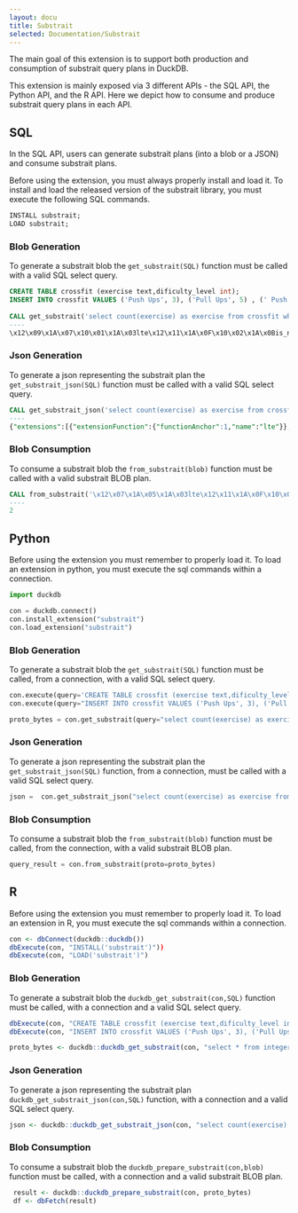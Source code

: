 ```yaml
---
layout: docu
title: Substrait
selected: Documentation/Substrait
---
```


The main goal of this extension is to support both production and consumption of substrait query plans in DuckDB.

This extension is mainly exposed via 3 different APIs - the SQL API, the Python API, and the R API.
Here we depict how to consume and produce substrait query plans in each API.

<!--
Additionally, see the [repo](https://github.com/duckdb/substrait) for further usage details.
-->

## SQL
In the SQL API, users can generate substrait plans (into a blob or a JSON) and consume substrait plans.

Before using the extension, you must always properly install and load it. 
To install and load the released version of the substrait library, you must execute the following SQL commands.
```sql
INSTALL substrait;
LOAD substrait;
```

### Blob Generation

To generate a substrait blob the ```get_substrait(SQL)``` function must be called with a valid SQL select query.
```sql
CREATE TABLE crossfit (exercise text,dificulty_level int);
INSERT INTO crossfit VALUES ('Push Ups', 3), ('Pull Ups', 5) , (' Push Jerk', 7), ('Bar Muscle Up', 10);
     
CALL get_substrait('select count(exercise) as exercise from crossfit where dificulty_level <=5');
----
\x12\x09\x1A\x07\x10\x01\x1A\x03lte\x12\x11\x1A\x0F\x10\x02\x1A\x0Bis_not_null\x12\x09\x1A\x07\x10\x03\x1A\x03and\x12\x10\x1A\x0E\x10\x04\x1A\x0Acount_star\x1A\xCB\x01\x12\xC8\x01\x0A\xBB\x01:\xB8\x01\x12\xAB\x01"\xA8\x01\x12\x97\x01\x0A\x94\x01\x12.\x0A\x08exercise\x0A\x0Fdificulty_level\x12\x11\x0A\x07\xB2\x01\x04\x08\x0D\x18\x01\x0A\x04*\x02\x10\x01\x18\x02\x1AJ\x1AH\x08\x03\x1A\x04\x0A\x02\x10\x01""\x1A \x1A\x1E\x08\x01\x1A\x04*\x02\x10\x01"\x0C\x1A\x0A\x12\x08\x0A\x04\x12\x02\x08\x01"\x00"\x06\x1A\x04\x0A\x02(\x05"\x1A\x1A\x18\x1A\x16\x08\x02\x1A\x04*\x02\x10\x01"\x0C\x1A\x0A\x12\x08\x0A\x04\x12\x02\x08\x01"\x00"\x0A\x0A\x06\x0A\x02\x08\x01\x0A\x00\x10\x01:\x0A\x0A\x08crossfit\x1A\x00"\x0A\x0A\x08\x08\x04*\x04:\x02\x10\x01\x1A\x08\x12\x06\x0A\x02\x12\x00"\x00\x12\x08exercise
```

### Json Generation

To generate a json representing  the substrait plan the ```get_substrait_json(SQL)``` function must be called with a valid SQL select query.
```sql
CALL get_substrait_json('select count(exercise) as exercise from crossfit where dificulty_level <=5');
----
{"extensions":[{"extensionFunction":{"functionAnchor":1,"name":"lte"}},{"extensionFunction":{"functionAnchor":2,"name":"is_not_null"}},{"extensionFunction":{"functionAnchor":3,"name":"and"}},{"extensionFunction":{"functionAnchor":4,"name":"count_star"}}],"relations":[{"root":{"input":{"project":{"input":{"aggregate":{"input":{"read":{"baseSchema":{"names":["exercise","dificulty_level"],"struct":{"types":[{"varchar":{"length":13,"nullability":"NULLABILITY_NULLABLE"}},{"i32":{"nullability":"NULLABILITY_NULLABLE"}}],"nullability":"NULLABILITY_REQUIRED"}},"filter":{"scalarFunction":{"functionReference":3,"outputType":{"bool":{"nullability":"NULLABILITY_NULLABLE"}},"arguments":[{"value":{"scalarFunction":{"functionReference":1,"outputType":{"i32":{"nullability":"NULLABILITY_NULLABLE"}},"arguments":[{"value":{"selection":{"directReference":{"structField":{"field":1}},"rootReference":{}}}},{"value":{"literal":{"i32":5}}}]}}},{"value":{"scalarFunction":{"functionReference":2,"outputType":{"i32":{"nullability":"NULLABILITY_NULLABLE"}},"arguments":[{"value":{"selection":{"directReference":{"structField":{"field":1}},"rootReference":{}}}}]}}}]}},"projection":{"select":{"structItems":[{"field":1},{}]},"maintainSingularStruct":true},"namedTable":{"names":["crossfit"]}}},"groupings":[{}],"measures":[{"measure":{"functionReference":4,"outputType":{"i64":{"nullability":"NULLABILITY_NULLABLE"}}}}]}},"expressions":[{"selection":{"directReference":{"structField":{}},"rootReference":{}}}]}},"names":["exercise"]}}]}
```

### Blob Consumption

To consume a substrait blob the ```from_substrait(blob)``` function must be called with a valid substrait BLOB plan.
```sql
CALL from_substrait('\x12\x07\x1A\x05\x1A\x03lte\x12\x11\x1A\x0F\x10\x01\x1A\x0Bis_not_null\x12\x09\x1A\x07\x10\x02\x1A\x03and\x12\x10\x1A\x0E\x10\x03\x1A\x0Acount_star\x1A\xA4\x01\x12\xA1\x01\x0A\x94\x01:\x91\x01\x12\x86\x01"\x83\x01\x12y:w\x12c\x12a\x12+\x0A)\x12\x1B\x0A\x08exercise\x0A\x0Fdificulty_level:\x0A\x0A\x08crossfit\x1A2\x1A0\x08\x02"\x18\x1A\x16\x1A\x14"\x0A\x1A\x08\x12\x06\x0A\x04\x12\x02\x08\x01"\x06\x1A\x04\x0A\x02(\x05"\x12\x1A\x10\x1A\x0E\x08\x01"\x0A\x1A\x08\x12\x06\x0A\x04\x12\x02\x08\x01\x1A\x08\x12\x06\x0A\x04\x12\x02\x08\x01\x1A\x06\x12\x04\x0A\x02\x12\x00\x1A\x00"\x04\x0A\x02\x08\x03\x1A\x06\x12\x04\x0A\x02\x12\x00\x12\x08exercise'::BLOB);
----
2
```

## Python
Before using the extension you must remember to properly load it. To load an extension in python, you must execute the sql commands within a connection.
```python
import duckdb

con = duckdb.connect()
con.install_extension("substrait")
con.load_extension("substrait")
```

### Blob Generation

To generate a substrait blob the ```get_substrait(SQL)``` function must be called, from a connection, with a valid SQL select query.
```python
con.execute(query='CREATE TABLE crossfit (exercise text,dificulty_level int);')
con.execute(query="INSERT INTO crossfit VALUES ('Push Ups', 3), ('Pull Ups', 5) , (' Push Jerk', 7), ('Bar Muscle Up', 10);")

proto_bytes = con.get_substrait(query="select count(exercise) as exercise from crossfit where dificulty_level <=5").fetchone()[0]    
```


### Json Generation

To generate a json representing  the substrait plan the ```get_substrait_json(SQL)``` function, from a connection, must be called with a valid SQL select query.
```python
json =  con.get_substrait_json("select count(exercise) as exercise from crossfit where dificulty_level <=5").fetchone()[0]
```

### Blob Consumption
     
To consume a substrait blob the ```from_substrait(blob)``` function must be called, from the connection, with a valid substrait BLOB plan.
```python
query_result = con.from_substrait(proto=proto_bytes)
```

## R
Before using the extension you must remember to properly load it. To load an extension in R, you must execute the sql commands within a connection.
```r
con <- dbConnect(duckdb::duckdb())
dbExecute(con, "INSTALL('substrait')"))
dbExecute(con, "LOAD('substrait')")
```

### Blob Generation

To generate a substrait blob the ```duckdb_get_substrait(con,SQL)``` function must be called, with a connection and a valid SQL select query.
```r
dbExecute(con, "CREATE TABLE crossfit (exercise text,dificulty_level int);")
dbExecute(con, "INSERT INTO crossfit VALUES ('Push Ups', 3), ('Pull Ups', 5) , (' Push Jerk', 7), ('Bar Muscle Up', 10);")

proto_bytes <- duckdb::duckdb_get_substrait(con, "select * from integers limit 5")    
```

### Json Generation

To generate a json representing  the substrait plan  ```duckdb_get_substrait_json(con,SQL)``` function, with a connection and a valid SQL select query.
```r
json <- duckdb::duckdb_get_substrait_json(con, "select count(exercise) as exercise from crossfit where dificulty_level <=5")
```

### Blob Consumption

To consume a substrait blob the ```duckdb_prepare_substrait(con,blob)``` function must be called, with a connection and a valid substrait BLOB plan.
```r
 result <- duckdb::duckdb_prepare_substrait(con, proto_bytes)
 df <- dbFetch(result)
```
